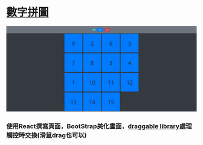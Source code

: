 <h1><a href="https://tdtb12.github.io/React_puzzle/">數字拼圖</a></h1>
<img src="./Demo.JPG"/>
<h3>
  使用React撰寫頁面，BootStrap美化畫面，<a href="https://github.com/Shopify/draggable">draggable library</a>處理觸控時交換(滑鼠drag也可以)
</h3>
